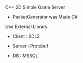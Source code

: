 C++ 2D Simple Game Server
- PacketGenerator was Made C#

Use External Library
- Client : SDL2
- Server : Protobuf

- DB : MSSQL